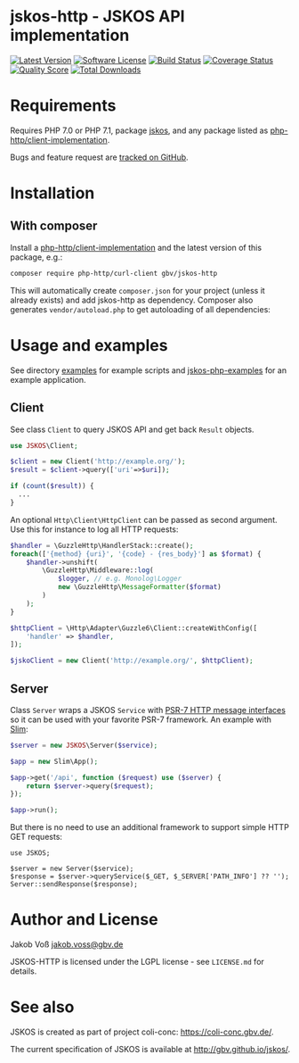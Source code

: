 # jskos-http - JSKOS API implementation

[![Latest Version](https://img.shields.io/packagist/v/gbv/jskos-http.svg?style=flat-square)](https://packagist.org/packages/gbv/jskos-http)
[![Software License](https://img.shields.io/badge/license-MIT-brightgreen.svg?style=flat-square)](LICENSE)
[![Build Status](https://img.shields.io/travis/gbv/jskos-http.svg?style=flat-square)](https://travis-ci.org/gbv/jskos-http)
[![Coverage Status](https://img.shields.io/coveralls/gbv/jskos-http/master.svg?style=flat-square)](https://coveralls.io/r/gbv/jskos-http)
[![Quality Score](https://img.shields.io/scrutinizer/g/gbv/jskos-http.svg?style=flat-square)](https://scrutinizer-ci.com/g/gbv/jskos-http)
[![Total Downloads](https://img.shields.io/packagist/dt/gbv/jskos-http.svg?style=flat-square)](https://packagist.org/packages/gbv/jskos)


# Requirements

Requires PHP 7.0 or PHP 7.1, package [jskos](https://packagist.org/packages/gbv/jskos), and any package listed as [php-http/client-implementation](https://packagist.org/providers/php-http/client-implementation).

Bugs and feature request are [tracked on GitHub](https://github.com/gbv/jskos-http/issues).

# Installation

## With composer

Install a [php-http/client-implementation](https://packagist.org/providers/php-http/client-implementation) and the latest version of this package, e.g.:

~~~bash
composer require php-http/curl-client gbv/jskos-http
~~~

This will automatically create `composer.json` for your project (unless it already exists) and add jskos-http as dependency. Composer also generates `vendor/autoload.php` to get autoloading of all dependencies: 

# Usage and examples

See directory [examples](examples) for example scripts and [jskos-php-examples](https://github.com/gbv/jskos-php-examples) for an example application.

## Client

See class `Client` to query JSKOS API and get back `Result` objects.

~~~php
use JSKOS\Client;

$client = new Client('http://example.org/');
$result = $client->query(['uri'=>$uri]);

if (count($result)) {
  ...
}
~~~

An optional `Http\Client\HttpClient` can be passed as second argument. Use this for instance to log all HTTP requests:

~~~php
$handler = \GuzzleHttp\HandlerStack::create();
foreach(['{method} {uri}', '{code} - {res_body}'] as $format) {
	$handler->unshift(
		\GuzzleHttp\Middleware::log(
			$logger, // e.g. Monolog\Logger
			new \GuzzleHttp\MessageFormatter($format)
		)
	);
}

$httpClient = \Http\Adapter\Guzzle6\Client::createWithConfig([
    'handler' => $handler,
]);

$jskoClient = new Client('http://example.org/', $httpClient);
~~~

## Server

Class `Server` wraps a JSKOS `Service` with [PSR-7 HTTP message interfaces](http://www.php-fig.org/psr/psr-7/) so it can be used with your favorite PSR-7 framework. An example with [Slim](https://packagist.org/packages/slim/slim):

~~~php
$server = new JSKOS\Server($service);

$app = new Slim\App();

$app->get('/api', function ($request) use ($server) {
    return $server->query($request);
});

$app->run();
~~~

But there is no need to use an additional framework to support simple HTTP GET requests:

~~~
use JSKOS;

$server = new Server($service);
$response = $server->queryService($_GET, $_SERVER['PATH_INFO'] ?? '');
Server::sendResponse($response);
~~~

# Author and License

Jakob Voß <jakob.voss@gbv.de>

JSKOS-HTTP is licensed under the LGPL license - see `LICENSE.md` for details.

# See also

JSKOS is created as part of project coli-conc: <https://coli-conc.gbv.de/>.

The current specification of JSKOS is available at <http://gbv.github.io/jskos/>.

